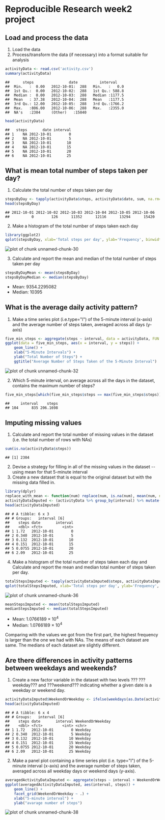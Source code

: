 # Reproducible Research week2 project

## Load and process the data
 1. Load the data 
 2. Process/transform the data (if necessary) into a format suitable for analysis

```r
activityData <- read.csv('activity.csv')
summary(activityData)
```

```
##      steps                date          interval     
##  Min.   :  0.00   2012-10-01:  288   Min.   :   0.0  
##  1st Qu.:  0.00   2012-10-02:  288   1st Qu.: 588.8  
##  Median :  0.00   2012-10-03:  288   Median :1177.5  
##  Mean   : 37.38   2012-10-04:  288   Mean   :1177.5  
##  3rd Qu.: 12.00   2012-10-05:  288   3rd Qu.:1766.2  
##  Max.   :806.00   2012-10-06:  288   Max.   :2355.0  
##  NA's   :2304     (Other)   :15840
```

```r
head(activityData)
```

```
##   steps       date interval
## 1    NA 2012-10-01        0
## 2    NA 2012-10-01        5
## 3    NA 2012-10-01       10
## 4    NA 2012-10-01       15
## 5    NA 2012-10-01       20
## 6    NA 2012-10-01       25
```

## What is mean total number of steps taken per day?
 1. Calculate the total number of steps taken per day

```r
stepsByDay <- tapply(activityData$steps, activityData$date, sum, na.rm=TRUE)
head(stepsByDay)
```

```
## 2012-10-01 2012-10-02 2012-10-03 2012-10-04 2012-10-05 2012-10-06 
##          0        126      11352      12116      13294      15420
```
 2. Make a histogram of the total number of steps taken each day

```r
library(ggplot2)
qplot(stepsByDay, xlab='Total steps per day', ylab='Frequency', binwidth=500)
```

![plot of chunk unnamed-chunk-30](figure/unnamed-chunk-30-1.png)

 3. Calculate and report the mean and median of the total number of steps taken per day

```r
stepsByDayMean <- mean(stepsByDay)
stepsByDayMedian <- median(stepsByDay)
```
* Mean: 9354.2295082
* Median:  10395

## What is the average daily activity pattern?
 1. Make a time series plot (i.e.type="l") of the 5-minute interval (x-axis) and the average number of steps taken, averaged across all days (y-axis)

```r
five_min_steps <- aggregate(steps ~ interval, data = activityData, FUN =mean)
ggplot(data = five_min_steps, aes(x = interval, y = steps)) + 
    geom_line() +
    xlab("5-Minute Intervals") + 
    ylab("Total Number of Steps") +
    ggtitle("Average Number of Steps Taken of the 5-Minute Interval")
```

![plot of chunk unnamed-chunk-32](figure/unnamed-chunk-32-1.png)

 2. Which 5-minute interval, on average across all the days in the dataset, contains the maximum number of steps?

```r
five_min_steps[which(five_min_steps$steps == max(five_min_steps$steps)),]
```

```
##     interval    steps
## 104      835 206.1698
```

## Imputing missing values
 1. Calculate and report the total number of missing values in the dataset (i.e. the total number of rows with NAs)

```r
sum(is.na(activityData$steps))
```

```
## [1] 2304
```
 2. Devise a strategy for filling in all of the missing values in the dataset -- using mean for that 5-minute interval
 3. Create a new dataset that is equal to the original dataset but with the missing data filled in.

```r
library(dplyr)
replace_with_mean <- function(num) replace(num, is.na(num), mean(num, na.rm = TRUE))
activityDataImputed <- (activityData %>% group_by(interval) %>% mutate(steps = replace_with_mean(steps)))
head(activityDataImputed)
```

```
## # A tibble: 6 x 3
## # Groups:   interval [6]
##    steps date       interval
##    <dbl> <fct>         <int>
## 1 1.72   2012-10-01        0
## 2 0.340  2012-10-01        5
## 3 0.132  2012-10-01       10
## 4 0.151  2012-10-01       15
## 5 0.0755 2012-10-01       20
## 6 2.09   2012-10-01       25
```
 4. Make a histogram of the total number of steps taken each day and Calculate and report the mean and median total number of steps taken per day. 

```r
totalStepsImputed <- tapply(activityDataImputed$steps, activityDataImputed$date, sum)
qplot(totalStepsImputed, xlab='Total steps per day', ylab='Frequency', binwidth=500)
```

![plot of chunk unnamed-chunk-36](figure/unnamed-chunk-36-1.png)

```r
meanStepsImputed <- mean(totalStepsImputed)
medianStepsImputed <- median(totalStepsImputed)
```
* Mean: 1.0766189 &times; 10<sup>4</sup>
* Median:  1.0766189 &times; 10<sup>4</sup>

Comparing with the values we got from the first part, the highest frequency is larger than the one we had with NAs. The means of each dataset are same. The medians of each dataset are slightly different.

## Are there differences in activity patterns between weekdays and weekends?
 1. Create a new factor variable in the dataset with two levels ??? ???weekday??? and ???weekend??? indicating whether a given date is a weekday or weekend day.

```r
activityDataImputed$WeekendOrWeekday <- ifelse(weekdays(as.Date(activityDataImputed$date)) %in% c("Monday", "Tuesday", "Wednesday", "Thursday", "Friday"), "Weekday", "Weekend")
head(activityDataImputed)
```

```
## # A tibble: 6 x 4
## # Groups:   interval [6]
##    steps date       interval WeekendOrWeekday
##    <dbl> <fct>         <int> <chr>           
## 1 1.72   2012-10-01        0 Weekday         
## 2 0.340  2012-10-01        5 Weekday         
## 3 0.132  2012-10-01       10 Weekday         
## 4 0.151  2012-10-01       15 Weekday         
## 5 0.0755 2012-10-01       20 Weekday         
## 6 2.09   2012-10-01       25 Weekday
```
 2. Make a panel plot containing a time series plot (i.e. type="l") of the 5-minute interval (x-axis) and the average number of steps taken, averaged across all weekday days or weekend days (y-axis). 

```r
averagedActivityDataImputed <- aggregate(steps ~ interval + WeekendOrWeekday, data=activityDataImputed, mean)
ggplot(averagedActivityDataImputed, aes(interval, steps)) + 
    geom_line() + 
    facet_grid(WeekendOrWeekday ~ .) +
    xlab("5-minute interval") + 
    ylab("avarage number of steps")
```

![plot of chunk unnamed-chunk-38](figure/unnamed-chunk-38-1.png)





